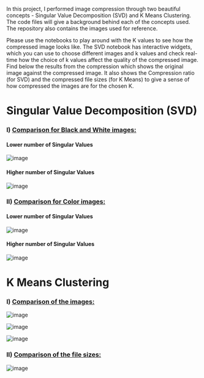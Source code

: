 In this project, I performed image compression through two beautiful concepts - Singular Value Decomposition (SVD) and K Means Clustering.
The code files will give a background behind each of the concepts used. The repository also contains the images used for reference. 

Please use the notebooks to play around with the K values to see how the compressed image looks like. The SVD notebook has interactive widgets, which you can use to choose different images and k values and check real-time how the choice of k values affect the quality of the compressed image. Find below the results from the compression which shows the original image against the compressed image. It also shows the Compression ratio (for SVD) and the compressed file sizes (for K Means) to give a sense of how compressed the images are for the chosen K.

# Singular Value Decomposition (SVD)

### I) <ins>Comparison for Black and White images: </ins>

#### Lower number of Singular Values


![image](https://user-images.githubusercontent.com/104417912/201446022-594ff6f0-26c5-4036-81db-90b306d4ab51.png)


#### Higher number of Singular Values


![image](https://user-images.githubusercontent.com/104417912/201445538-b370a6df-a223-4a19-8886-d99f3ee63b37.png)

### II) <ins>Comparison for Color images: </ins>


#### Lower number of Singular Values


![image](https://user-images.githubusercontent.com/104417912/201447431-d6d4a767-cddc-470a-ac0c-220ba322c1a1.png)


#### Higher number of Singular Values


![image](https://user-images.githubusercontent.com/104417912/201446150-04741019-8bf3-4c3d-b60a-3bd0e7a3f932.png)


# K Means Clustering

### I) <ins>Comparison of the images: </ins>

![image](https://user-images.githubusercontent.com/104417912/201450344-91482d57-1af1-45e6-b2fd-ac822e705829.png)


![image](https://user-images.githubusercontent.com/104417912/201450355-30d9241b-84b8-4b5b-8525-c32f94f8235f.png)


![image](https://user-images.githubusercontent.com/104417912/201450372-47b5068b-5348-4472-9313-53d419f94270.png)

### II) <ins>Comparison of the file sizes: </ins>

![image](https://user-images.githubusercontent.com/104417912/201450536-544c370e-a63a-4102-83ce-ea00002fb28c.png)


